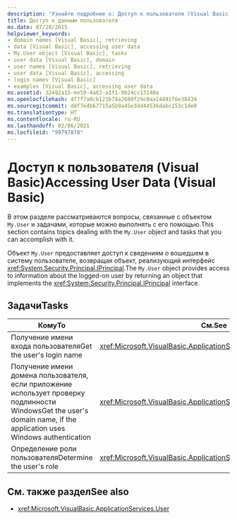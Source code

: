 ```yaml
---
description: 'Узнайте подробнее о: Доступ к пользователя (Visual Basic)'
title: Доступ к данным пользователя
ms.date: 07/20/2015
helpviewer_keywords:
- domain names [Visual Basic], retrieving
- data [Visual Basic], accessing user data
- My.User object [Visual Basic], tasks
- user data [Visual Basic], domain
- user names [Visual Basic], retrieving
- user data [Visual Basic], accessing
- login names [Visual Basic]
- examples [Visual Basic], accessing user data
ms.assetid: 32492a15-ee59-4a63-a1f1-9b24cc13140a
ms.openlocfilehash: 4f7f7a8cb121b74a2680f29c0aa14491f6e38434
ms.sourcegitcommit: ddf7edb67715a5b9a45e3dd44536dabc153c1de0
ms.translationtype: HT
ms.contentlocale: ru-RU
ms.lasthandoff: 02/06/2021
ms.locfileid: "99797878"
---
```

# <a name="accessing-user-data-visual-basic"></a><span data-ttu-id="9bd6c-103">Доступ к пользователя (Visual Basic)</span><span class="sxs-lookup"><span data-stu-id="9bd6c-103">Accessing User Data (Visual Basic)</span></span>

<span data-ttu-id="9bd6c-104">В этом разделе рассматриваются вопросы, связанные с объектом `My.User` и задачами, которые можно выполнять с его помощью.</span><span class="sxs-lookup"><span data-stu-id="9bd6c-104">This section contains topics dealing with the `My.User` object and tasks that you can accomplish with it.</span></span>  
  
 <span data-ttu-id="9bd6c-105">Объект `My.User` предоставляет доступ к сведениям о вошедшем в систему пользователе, возвращая объект, реализующий интерфейс <xref:System.Security.Principal.IPrincipal>.</span><span class="sxs-lookup"><span data-stu-id="9bd6c-105">The `My.User` object provides access to information about the logged-on user by returning an object that implements the <xref:System.Security.Principal.IPrincipal> interface.</span></span>  
  
## <a name="tasks"></a><span data-ttu-id="9bd6c-106">Задачи</span><span class="sxs-lookup"><span data-stu-id="9bd6c-106">Tasks</span></span>  
  
|<span data-ttu-id="9bd6c-107">Кому</span><span class="sxs-lookup"><span data-stu-id="9bd6c-107">To</span></span>|<span data-ttu-id="9bd6c-108">См.</span><span class="sxs-lookup"><span data-stu-id="9bd6c-108">See</span></span>|  
|--------|---------|  
|<span data-ttu-id="9bd6c-109">Получение имени входа пользователя</span><span class="sxs-lookup"><span data-stu-id="9bd6c-109">Get the user's login name</span></span>|<xref:Microsoft.VisualBasic.ApplicationServices.User.Name%2A>|  
|<span data-ttu-id="9bd6c-110">Получение имени домена пользователя, если приложение использует проверку подлинности Windows</span><span class="sxs-lookup"><span data-stu-id="9bd6c-110">Get the user's domain name, if the application uses Windows authentication</span></span>|<xref:Microsoft.VisualBasic.ApplicationServices.User.CurrentPrincipal>|  
|<span data-ttu-id="9bd6c-111">Определение роли пользователя</span><span class="sxs-lookup"><span data-stu-id="9bd6c-111">Determine the user's role</span></span>|<xref:Microsoft.VisualBasic.ApplicationServices.User.IsInRole%2A>|  
  
## <a name="see-also"></a><span data-ttu-id="9bd6c-112">См. также раздел</span><span class="sxs-lookup"><span data-stu-id="9bd6c-112">See also</span></span>

- <xref:Microsoft.VisualBasic.ApplicationServices.User>
